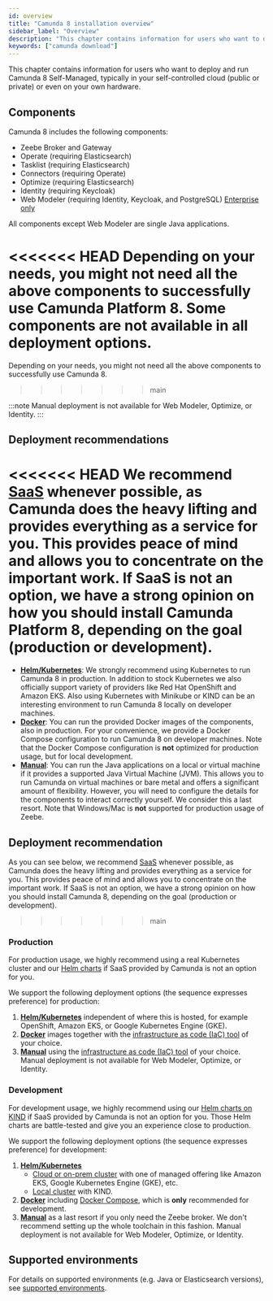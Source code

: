 ```yaml
---
id: overview
title: "Camunda 8 installation overview"
sidebar_label: "Overview"
description: "This chapter contains information for users who want to deploy and run Camunda 8 Self-Managed in their self-controlled cloud or own hardware."
keywords: ["camunda download"]
---
```


This chapter contains information for users who want to deploy and run Camunda 8 Self-Managed, typically in your self-controlled cloud (public or private) or even on your own hardware.

## Components

Camunda 8 includes the following components:

- Zeebe Broker and Gateway
- Operate (requiring Elasticsearch)
- Tasklist (requiring Elasticsearch)
- Connectors (requiring Operate)
- Optimize (requiring Elasticsearch)
- Identity (requiring Keycloak)
- Web Modeler (requiring Identity, Keycloak, and PostgreSQL) [<span class="badge badge--enterprise-only">Enterprise only</span>](../../../reference/licenses/#web-modeler)

All components except Web Modeler are single Java applications.

<<<<<<< HEAD
Depending on your needs, you might not need all the above components to successfully use Camunda Platform 8. Some components are not available in all deployment options.
=======
Depending on your needs, you might not need all the above components to successfully use Camunda 8.

> > > > > > > main

:::note
Manual deployment is not available for Web Modeler, Optimize, or Identity.
:::

## Deployment recommendations

<<<<<<< HEAD
We recommend [SaaS](https://camunda.com/get-started) whenever possible, as Camunda does the heavy lifting and provides everything as a service for you. This provides peace of mind and allows you to concentrate on the important work. If SaaS is not an option, we have a strong opinion on how you should install Camunda Platform 8, depending on the goal (production or development).
=======

- [**Helm/Kubernetes**](./helm-kubernetes/overview.md): We strongly recommend using Kubernetes to run Camunda 8 in production. In addition to stock Kubernetes we also officially support variety of providers like Red Hat OpenShift and Amazon EKS. Also using Kubernetes with Minikube or KIND can be an interesting environment to run Camunda 8 locally on developer machines.
- [**Docker**](./docker.md): You can run the provided Docker images of the components, also in production. For your convenience, we provide a Docker Compose configuration to run Camunda 8 on developer machines. Note that the Docker Compose configuration is **not** optimized for production usage, but for local development.
- [**Manual**](./manual.md): You can run the Java applications on a local or virtual machine if it provides a supported Java Virtual Machine (JVM). This allows you to run Camunda on virtual machines or bare metal and offers a significant amount of flexibility. However, you will need to configure the details for the components to interact correctly yourself. We consider this a last resort. Note that Windows/Mac is **not** supported for production usage of Zeebe.

## Deployment recommendation

As you can see below, we recommend [SaaS](https://camunda.com/get-started) whenever possible, as Camunda does the heavy lifting and provides everything as a service for you. This provides peace of mind and allows you to concentrate on the important work. If SaaS is not an option, we have a strong opinion on how you should install Camunda 8, depending on the goal (production or development).

> > > > > > > main

### Production

For production usage, we highly recommend using a real Kubernetes cluster and our [Helm charts](./helm-kubernetes/deploy.md) if SaaS provided by Camunda is not an option for you.

We support the following deployment options (the sequence expresses preference) for production:

1. [**Helm/Kubernetes**](./helm-kubernetes/overview.md) independent of where this is hosted, for example OpenShift, Amazon EKS, or Google Kubernetes Engine (GKE).
2. [**Docker**](./docker.md) images together with the [infrastructure as code (IaC) tool](https://en.wikipedia.org/wiki/Infrastructure_as_code) of your choice.
3. [**Manual**](./manual.md) using the [infrastructure as code (IaC) tool](https://en.wikipedia.org/wiki/Infrastructure_as_code) of your choice. Manual deployment is not available for Web Modeler, Optimize, or Identity.

### Development

For development usage, we highly recommend using our [Helm charts on KIND](./helm-kubernetes/guides/local-kubernetes-cluster.md) if SaaS provided by Camunda is not an option for you. Those Helm charts are battle-tested and give you an experience close to production.

We support the following deployment options (the sequence expresses preference) for development:

1. [**Helm/Kubernetes**](./helm-kubernetes/overview.md)
   - [Cloud or on-prem cluster](./helm-kubernetes/overview.md#kubernetes-environments) with one of managed offering like Amazon EKS, Google Kubernetes Engine (GKE), etc.
   - [Local cluster](./helm-kubernetes/guides/local-kubernetes-cluster.md) with KIND.
2. [**Docker**](./docker.md) including [Docker Compose](./docker.md#docker-compose), which is **only** recommended for development.
3. [**Manual**](./manual.md) as a last resort if you only need the Zeebe broker. We don't recommend setting up the whole toolchain in this fashion. Manual deployment is not available for Web Modeler, Optimize, or Identity.

## Supported environments

For details on supported environments (e.g. Java or Elasticsearch versions), see [supported environments](/docs/reference/supported-environments/).
